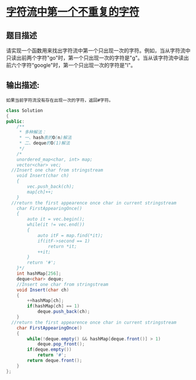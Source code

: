 # [字符流中第一个不重复的字符](https://www.nowcoder.com/practice/00de97733b8e4f97a3fb5c680ee10720?tpId=13&tqId=11207&tPage=3&rp=3&ru=/ta/coding-interviews&qru=/ta/coding-interviews/question-ranking)

## 题目描述

请实现一个函数用来找出字符流中第一个只出现一次的字符。例如，当从字符流中只读出前两个字符"go"时，第一个只出现一次的字符是"g"。当从该字符流中读出前六个字符“google"时，第一个只出现一次的字符是"l"。

## 输出描述:

```
如果当前字符流没有存在出现一次的字符，返回#字符。
```



```java
class Solution
{
public:
    /** 
     * 多种解法： 
     * 一、hash表的O(n)解法
     * 二、deque的O(1)解法
     */
    /*
    unordered_map<char, int> map;
    vector<char> vec;
  //Insert one char from stringstream
    void Insert(char ch)
    {
        vec.push_back(ch);
        map[ch]++;
    }
  //return the first appearence once char in current stringstream
    char FirstAppearingOnce()
    {
        auto it = vec.begin();
        while(it != vec.end())
        {
            auto itF = map.find(*it);
            if(itF->second == 1)
                return *it;
            ++it;
        }
        return '#';
    }*/
    int hashMap[256];
    deque<char> deque;
    //Insert one char from stringstream
    void Insert(char ch)
    {
        ++hashMap[ch];
        if(hashMap[ch] == 1)
            deque.push_back(ch);
    }
  //return the first appearence once char in current stringstream
    char FirstAppearingOnce()
    {
        while(!deque.empty() && hashMap[deque.front()] > 1)
            deque.pop_front();
        if(deque.empty())
            return '#';
        return deque.front();
    }
};
```


